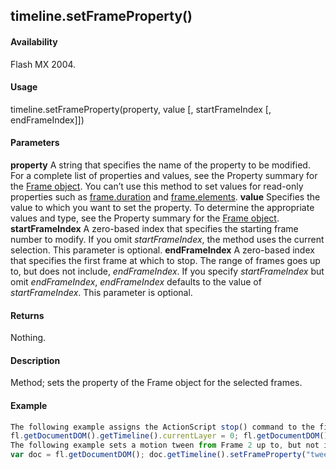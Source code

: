## timeline.setFrameProperty()

#### Availability

Flash MX 2004.

#### Usage

timeline.setFrameProperty(property, value \[, startFrameIndex \[, endFrameIndex\]\])

#### Parameters

**property** A string that specifies the name of the property to be modified. For a complete list of properties and values, see the Property summary for the [Frame object](../Frame_object/frame_summary.md).
You can’t use this method to set values for read-only properties such as [frame.duration](../Frame_object/frame4.md) and [frame.elements](../Frame_object/frame5.md).
**value** Specifies the value to which you want to set the property. To determine the appropriate values and type, see the Property summary for the [Frame object](../Frame_object/frame_summary.md).
**startFrameIndex** A zero-based index that specifies the starting frame number to modify. If you omit
*startFrameIndex*, the method uses the current selection. This parameter is optional.
**endFrameIndex** A zero-based index that specifies the first frame at which to stop. The range of frames goes up to, but does not include, *endFrameIndex*. If you specify *startFrameIndex* but omit *endFrameIndex*, *endFrameIndex* defaults to the value of *startFrameIndex*. This parameter is optional.

#### Returns

Nothing.

#### Description

Method; sets the property of the Frame object for the selected frames.

#### Example

```javascript
The following example assigns the ActionScript stop() command to the first frame of the top layer in the current document:
fl.getDocumentDOM().getTimeline().currentLayer = 0; fl.getDocumentDOM().getTimeline().setSelectedFrames(0,0,true); fl.getDocumentDOM().getTimeline().setFrameProperty("actionScript", "stop();");
The following example sets a motion tween from Frame 2 up to, but not including, Frame 5, of the current layer (remember that index values are different from frame number values):
var doc = fl.getDocumentDOM(); doc.getTimeline().setFrameProperty("tweenType","motion",1,4);

```